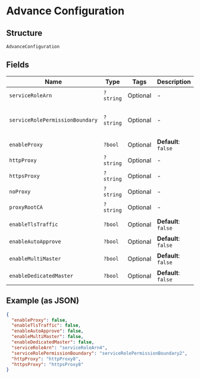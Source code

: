 
# Advance Configuration

## Structure

`AdvanceConfiguration`

## Fields

| Name | Type | Tags | Description | Getter | Setter |
|  --- | --- | --- | --- | --- | --- |
| `serviceRoleArn` | `?string` | Optional | - | getServiceRoleArn(): ?string | setServiceRoleArn(?string serviceRoleArn): void |
| `serviceRolePermissionBoundary` | `?string` | Optional | - | getServiceRolePermissionBoundary(): ?string | setServiceRolePermissionBoundary(?string serviceRolePermissionBoundary): void |
| `enableProxy` | `?bool` | Optional | **Default**: `false` | getEnableProxy(): ?bool | setEnableProxy(?bool enableProxy): void |
| `httpProxy` | `?string` | Optional | - | getHttpProxy(): ?string | setHttpProxy(?string httpProxy): void |
| `httpsProxy` | `?string` | Optional | - | getHttpsProxy(): ?string | setHttpsProxy(?string httpsProxy): void |
| `noProxy` | `?string` | Optional | - | getNoProxy(): ?string | setNoProxy(?string noProxy): void |
| `proxyRootCA` | `?string` | Optional | - | getProxyRootCA(): ?string | setProxyRootCA(?string proxyRootCA): void |
| `enableTlsTraffic` | `?bool` | Optional | **Default**: `false` | getEnableTlsTraffic(): ?bool | setEnableTlsTraffic(?bool enableTlsTraffic): void |
| `enableAutoApprove` | `?bool` | Optional | **Default**: `false` | getEnableAutoApprove(): ?bool | setEnableAutoApprove(?bool enableAutoApprove): void |
| `enableMultiMaster` | `?bool` | Optional | **Default**: `false` | getEnableMultiMaster(): ?bool | setEnableMultiMaster(?bool enableMultiMaster): void |
| `enableDedicatedMaster` | `?bool` | Optional | **Default**: `false` | getEnableDedicatedMaster(): ?bool | setEnableDedicatedMaster(?bool enableDedicatedMaster): void |

## Example (as JSON)

```json
{
  "enableProxy": false,
  "enableTlsTraffic": false,
  "enableAutoApprove": false,
  "enableMultiMaster": false,
  "enableDedicatedMaster": false,
  "serviceRoleArn": "serviceRoleArn4",
  "serviceRolePermissionBoundary": "serviceRolePermissionBoundary2",
  "httpProxy": "httpProxy8",
  "httpsProxy": "httpsProxy8"
}
```

